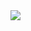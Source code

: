 <picture>
  <source
    srcset="https://github-readme-stats.vercel.app/api?username=vitordalbemcosta&show_icons=true&theme=dark"
    media="(prefers-color-scheme: dark)"
  />
  <source
    srcset="https://github-readme-stats.vercel.app/api?username=vitordalbemcosta&show_icons=true"
    media="(prefers-color-scheme: light), (prefers-color-scheme: no-preference)"
  />
  <img src="https://github-readme-stats.vercel.app/api?username=vitordalbemcosta&show_icons=true&icons=true&theme=radical&show=reviews,discussions_started,discussions_answered,prs_merged,prs_merged_percentage" />
</picture>
